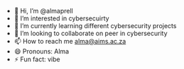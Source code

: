 - 👋 Hi, I’m @almaprell
- 👀 I’m interested in cybersecuirty
- 🌱 I’m currently learning different cybersecurity projects
- 💞️ I’m looking to collaborate on peer in cybersecurity
- 📫 How to reach me alma@aims.ac.za
- 😄 Pronouns: Alma
- ⚡ Fun fact: vibe

<!---
almaprell/almaprell is a ✨ special ✨ repository because its `README.md` (this file) appears on your GitHub profile.
You can click the Preview link to take a look at your changes.
--->
